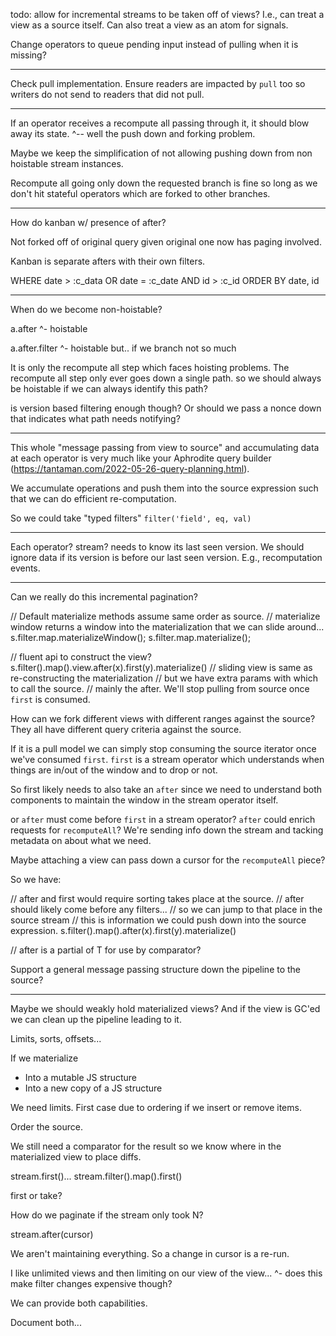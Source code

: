 todo:
allow for incremental streams to be taken off of views? I.e., can treat a view as a source itself.
Can also treat a view as an atom for signals.


Change operators to queue pending input instead of pulling when it is missing?

---

Check pull implementation.
Ensure readers are impacted by `pull` too so writers do not send to readers that did not pull.


---

If an operator receives a recompute all passing through it, it should blow away its state.
^-- well the push down and forking problem.

Maybe we keep the simplification of not allowing pushing down from non hoistable stream instances.

Recompute all going only down the requested branch is fine so long as
we don't hit stateful operators which are forked to other branches.


---

How do kanban w/ presence of after?

Not forked off of original query given original one now has paging involved.

Kanban is separate afters with their own filters.

WHERE date > :c_data OR date = :c_date AND id > :c_id ORDER BY date, id

---

When do we become non-hoistable?

a.after
^- hoistable

a.after.filter
^- hoistable but.. if we branch not so much

It is only the recompute all step which faces hoisting problems.
The recompute all step only ever goes down a single path.
so we should always be hoistable if we can always identify this path?

is version based filtering enough though? Or should we pass a nonce down that indicates
what path needs notifying?

---

This whole "message passing from view to source" and accumulating data at each operator is very much like your
Aphrodite query builder (https://tantaman.com/2022-05-26-query-planning.html).

We accumulate operations and push them into the source expression such that we can do efficient re-computation.

So we could take "typed filters"
`filter('field', eq, val)`

---

Each operator? stream? needs to know its last seen version.
We should ignore data if its version is before our last seen version. E.g., recomputation events.


---
Can we really do this incremental pagination?

// Default materialize methods assume same order as source.
// materialize window returns a window into the materialization that we can slide around...
s.filter.map.materializeWindow();
s.filter.map.materialize();

// fluent api to construct the view?
s.filter().map().view.after(x).first(y).materialize()
// sliding view is same as re-constructing the materialization
// but we have extra params with which to call the source.
// mainly the after. We'll stop pulling from source once `first` is consumed.

How can we fork different views with different ranges against the source?
They all have different query criteria against the source.

If it is a pull model we can simply stop consuming the source iterator once we've consumed `first`.
`first` is a stream operator which understands when things are in/out of the window and to drop or not.

So first likely needs to also take an `after` since we need to understand both components to maintain the window
in the stream operator itself.

or `after` must come before `first` in a stream operator?
`after` could enrich requests for `recomputeAll`? We're sending info down the stream and tacking metadata on about
what we need.

Maybe attaching a view can pass down a cursor for the `recomputeAll` piece?

So we have:

// after and first would require sorting takes place at the source.
// after should likely come before any filters...
// so we can jump to that place in the source stream
// this is information we could push down into the source expression.
s.filter().map().after(x).first(y).materialize()

// after is a partial of T for use by comparator?

Support a general message passing structure down the pipeline to the source?

----

Maybe we should weakly hold materialized views? And if the view is GC'ed we can clean up the pipeline leading to it.

Limits, sorts, offsets...

If we materialize
- Into a mutable JS structure
- Into a new copy of a JS structure

We need limits. First case due to ordering if we insert or remove items.

Order the source.

We still need a comparator for the result so we know where in the materialized view to place diffs.

stream.first()...
stream.filter().map().first() 

first or take?

How do we paginate if the stream only took N?

stream.after(cursor)

We aren't maintaining everything. So a change in cursor is a re-run.

I like unlimited views and then limiting on our view of the view...
^- does this make filter changes expensive though?

We can provide both capabilities.

Document both...